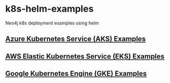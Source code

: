 # k8s-helm-examples
Neo4j k8s deployment examples using helm

## [Azure Kubernetes Service (AKS) Examples](./genericAKS/README.md)

## [AWS Elastic Kubernetes Service (EKS) Examples](./genericEKS/README.md)

## [Google Kubernetes Engine (GKE) Examples ](./genericGKE/README.md)